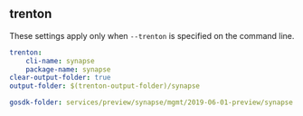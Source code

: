 
## trenton

These settings apply only when `--trenton` is specified on the command line.

``` yaml $(trenton)
trenton:
    cli-name: synapse
    package-name: synapse
clear-output-folder: true
output-folder: $(trenton-output-folder)/synapse
```

``` yaml $(tag) == 'package-2019-06-01-preview' && $(trenton)
gosdk-folder: services/preview/synapse/mgmt/2019-06-01-preview/synapse
```
